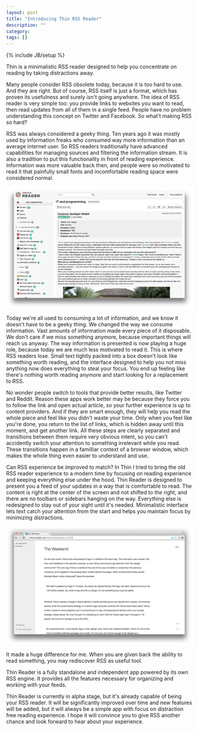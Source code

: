 ```yaml
---
layout: post
title: "Introducing Thin RSS Reader"
description: ""
category: 
tags: []
---
```

{% include JB/setup %} 

Thin is a minimalistic RSS reader designed to help you concentrate on reading by taking distractions away.

Many people consider RSS obsolete today, because it is too hard to use. And they are right. But of course, RSS itself is just a format, which has proven its usefulness and surely isn't going anywhere. The idea of RSS reader is very simple too: you provide links to websites you want to read, then read updates from all of them in a single feed. People have no problem understanding this concept on Twitter and Facebook. So what't making RSS so hard?

RSS was always considered a geeky thing. Ten years ago it was mostly used by information freaks who consumed way more information than an average internet user. So RSS readers traditionally have advanced capabilities for managing sources and filtering the information stream. It is also a tradition to put this functionality in front of reading experience. Information was more valuable back then, and people were so motivated to read it that painfully small fonts and incomfortable reading space were considered normal.

![TheOldReader](/assets/theoldreader.png)

Today we're all used to consuming a lot of information, and we know it doesn't have to be a geeky thing. We changed the way we consume information. Vast amounts of information made every piece of it disposable. We don't care if we miss something anymore, because important things will reach us anyway. The way information is presented is now playing a huge role, because today we are much less motivated to read it. This is where RSS readers lose. Small text tightly packed into a box doesn't look like something worth reading, and the interface designed to help you not miss anything now does everything to steal your focus. You end up feeling like there's nothing worth reading anymore and start looking for a replacement to RSS.

No wonder people switch to tools that provide better results, like Twitter and Reddit. Reason these apps work better may be because they force you to follow the link and open actual article, so your further experience is up to content providers. And if they are smart enough, they will help you read the whole piece and feel like you didn't waste your time. Only when you feel like you're done, you return to the list of links, which is hidden away until this moment, and get another link. All these steps are clearly separated and transitions between them require very obvious intent, so you can't accidently switch your attention to something irrelevant while you read. These transitions happen in a familliar context of a browser window, which makes the whole thing even easier to understand and use.

Can RSS experience be improved to match? In Thin I tried to bring the old RSS reader experience to a modern time by focusing on reading experience and keeping everything else under the hood. Thin Reader is designed to present you a feed of your updates in a way that is comfortable to read. The content is right at the center of the screen and not shifted to the right, and there are no toolbars or sidebars hanging on the way. Everything else is redesigned to stay out of your sight until it's needed. Minimalistic interface lets text catch your attention from the start and helps you maintain focus by minimizing distractions.

![Thin RSS Reader](/assets/thinrssreader.png)

It made a huge difference for me. When you are given back the ability to read something, you may rediscover RSS as useful tool.

Thin Reader is a fully standalone and independent app powered by its own RSS engine. It provides all the features necessary for organizing and working with your feeds.

Thin Reader is currently in alpha stage, but it's already capable of being your RSS reader. It will be significantly improved over time and new features will be added, but it will always be a simple app with focus on distraction free reading experience. I hope it will convince you to give RSS another chance and look forward to hear about your experience.